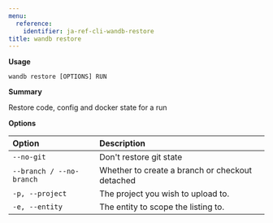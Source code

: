 ```yaml
---
menu:
  reference:
    identifier: ja-ref-cli-wandb-restore
title: wandb restore
---
```


**Usage**

`wandb restore [OPTIONS] RUN`

**Summary**

Restore code, config and docker state for a run


**Options**

| **Option** | **Description** |
| :--- | :--- |
| `--no-git` | Don't restore git state |
| `--branch / --no-branch` | Whether to create a branch or checkout detached |
| `-p, --project` | The project you wish to upload to. |
| `-e, --entity` | The entity to scope the listing to. |